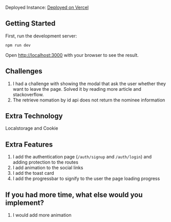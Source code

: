 Deployed Instance: [Deployed on Vercel](https://3sided-cubes.vercel.app)

## Getting Started

First, run the development server:

```bash
npm run dev
```

Open [http://localhost:3000](http://localhost:3000) with your browser to see the result.

## Challenges

1. I had a challenge with showing the modal that ask the user whether they want to leave the page. Solved it by reading more article and stackoverflow.
2. The retrieve nomation by id api does not return the nominee information

## Extra Technology

Localstorage and Cookie

## Extra Features

1. I add the authentication page (`/auth/signup` and `/auth/login`) and adding protection to the routes
2. I add animation to the social links
3. I add the toast card
4. I add the progressbar to signify to the user the page loading progress

## If you had more time, what else would you implement?

1. I would add more animation
